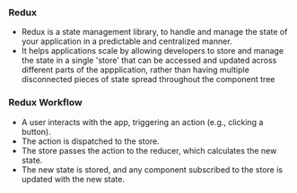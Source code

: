 ### Redux
* Redux is a state management library, to handle and manage the state of your application in a predictable and centralized manner.
* It helps applications scale by allowing developers to store and manage the state in a single 'store' that can be accessed and updated across different parts of the appplication, rather than having multiple disconnected pieces of state spread throughout the component tree
### Redux Workflow
* A user interacts with the app, triggering an action (e.g., clicking a button).
* The action is dispatched to the store.
* The store passes the action to the reducer, which calculates the new state.
* The new state is stored, and any component subscribed to the store is updated with the new state.
